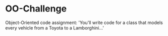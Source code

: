 # OO-Challenge
Object-Oriented code assignment: 'You'll write code for a class that models every vehicle from a Toyota to a Lamborghini...'


